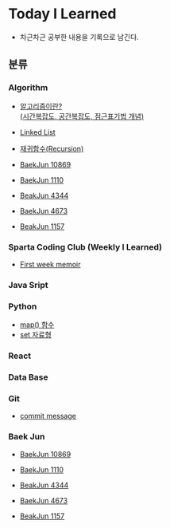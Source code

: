 # Today I Learned

* 차근차근 공부한 내용을 기록으로 남긴다.


<!-- ## 작성 규칙 -->




## 분류

### Algorithm
* [알고리즘이란? <br>(시간복잡도, 공간복잡도, 점근표기법 개념)](https://github.com/DabinLim/Today-I-Learned/blob/master/Algorithm/algorithmis.md)

* [Linked List](https://github.com/DabinLim/Today-I-Learned/blob/master/Algorithm/linked_list.md)

* [재귀함수(Recursion)](https://github.com/DabinLim/Today-I-Learned/blob/master/Algorithm/recursion.md)

* [BaekJun 10869](https://github.com/DabinLim/Today-I-Learned/blob/master/Algorithm/problem10869.md)

* [BaekJun 1110](https://github.com/DabinLim/Today-I-Learned/blob/master/Algorithm/problem1110.md)

* [BeakJun 4344](https://github.com/DabinLim/Today-I-Learned/blob/master/Algorithm/problem4344.md)

* [BaekJun 4673](https://github.com/DabinLim/Today-I-Learned/blob/master/Algorithm/problem4673.md)

* [BeakJun 1157](https://github.com/DabinLim/Today-I-Learned/blob/master/Algorithm/problem1157.md)
### Sparta Coding Club (Weekly I Learned)

* [First week memoir](https://github.com/DabinLim/Today-I-Learned/blob/master/Sparta_Coding_Club/first_week_memoir.md)

### Java Sript

### Python
* [map() 함수](https://github.com/DabinLim/Today-I-Learned/blob/master/Python/map().md)
* [set 자료형](https://github.com/DabinLim/Today-I-Learned/blob/master/Python/set.md)

### React

### Data Base

### Git
* [commit message](https://github.com/DabinLim/Today-I-Learned/blob/master/Git/commit_message.md)

### Baek Jun

* [BaekJun 10869](https://github.com/DabinLim/Today-I-Learned/blob/master/BaekJun/problem10869.md)

* [BaekJun 1110](https://github.com/DabinLim/Today-I-Learned/blob/master/BaekJun/problem1110.md)

* [BeakJun 4344](https://github.com/DabinLim/Today-I-Learned/blob/master/BaekJun/problem4344.md)

* [BaekJun 4673](https://github.com/DabinLim/Today-I-Learned/blob/master/BaekJun/problem4673.md)

* [BeakJun 1157](https://github.com/DabinLim/Today-I-Learned/blob/master/BaekJun/problem1157.md)


